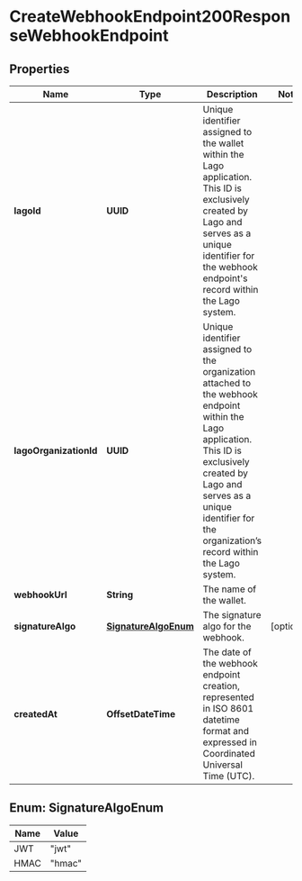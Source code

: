 

# CreateWebhookEndpoint200ResponseWebhookEndpoint


## Properties

| Name | Type | Description | Notes |
|------------ | ------------- | ------------- | -------------|
|**lagoId** | **UUID** | Unique identifier assigned to the wallet within the Lago application. This ID is exclusively created by Lago and serves as a unique identifier for the webhook endpoint&#39;s record within the Lago system. |  |
|**lagoOrganizationId** | **UUID** | Unique identifier assigned to the organization attached to the webhook endpoint within the Lago application. This ID is exclusively created by Lago and serves as a unique identifier for the organization’s record within the Lago system. |  |
|**webhookUrl** | **String** | The name of the wallet. |  |
|**signatureAlgo** | [**SignatureAlgoEnum**](#SignatureAlgoEnum) | The signature algo for the webhook. |  [optional] |
|**createdAt** | **OffsetDateTime** | The date of the webhook endpoint creation, represented in ISO 8601 datetime format and expressed in Coordinated Universal Time (UTC). |  |



## Enum: SignatureAlgoEnum

| Name | Value |
|---- | -----|
| JWT | &quot;jwt&quot; |
| HMAC | &quot;hmac&quot; |



